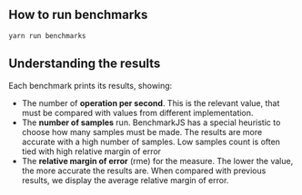 ## How to run benchmarks

```
yarn run benchmarks
```

## Understanding the results

Each benchmark prints its results, showing:

-   The number of **operation per second**. This is the relevant value, that must be compared with values from different implementation.
-   The **number of samples** run. BenchmarkJS has a special heuristic to choose how many samples must be made. The results are more accurate with a high number of samples. Low samples count is often tied with high relative margin of error
-   The **relative margin of error** (rme) for the measure. The lower the value, the more accurate the results are. When compared with previous results, we display the average relative margin of error.
